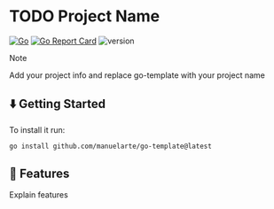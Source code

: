# TODO Project Name

[![Go](https://github.com/manuelarte/go-template/actions/workflows/go.yml/badge.svg)](https://github.com/manuelarte/go-template/actions/workflows/go.yml)
[![Go Report Card](https://goreportcard.com/badge/github.com/manuelarte/go-template)](https://goreportcard.com/report/github.com/manuelarte/go-template)
![version](https://img.shields.io/github/v/release/manuelarte/go-template)

> [!NOTE]
> Add your project info and replace go-template with your project name

## ⬇️  Getting Started

To install it run:

```bash
go install github.com/manuelarte/go-template@latest
```

## 🚀 Features

Explain features
